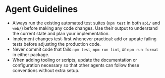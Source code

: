 # Agent Guidelines

- Always run the existing automated test suites (`npm test` in both `api/` and `web/`) before making any code changes. Use their output to understand the current state and plan your implementation.
- Implement changes test-first whenever practical: add or update failing tests before adjusting the production code.
- Never commit code that fails `npm test`, `npm run lint`, or `npm run format` in either package.
- When adding tooling or scripts, update the documentation or configuration necessary so that other agents can follow these conventions without extra setup.

